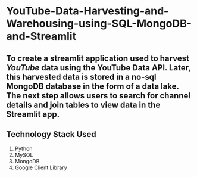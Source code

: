 # YouTube-Data-Harvesting-and-Warehousing-using-SQL-MongoDB-and-Streamlit
## To create a streamlit application used to harvest *YouTube* data using the YouTube Data API. Later, this harvested data is stored in a no-sql MongoDB database in the form of a data lake. The next step allows users to search for channel details and join tables to view data in the Streamlit app.

## Technology Stack Used
1. Python
2. MySQL
3. MongoDB
4. Google Client Library 
